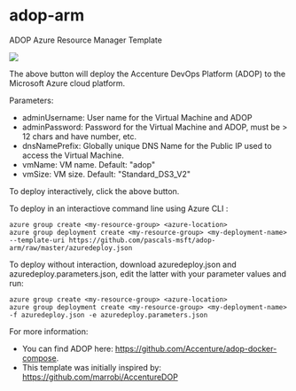 # adop-arm
ADOP Azure Resource Manager Template

<a href="https://portal.azure.com/#create/Microsoft.Template/uri/https%3A%2F%2Fgithub.com%2Fpascals-msft%2Fadop-arm%2Fraw%2Fmaster%2Fazuredeploy.json" target="_blank"><img src="http://azuredeploy.net/deploybutton.png"/></a>

The above button will deploy the Accenture DevOps Platform (ADOP) to the Microsoft Azure cloud platform.

Parameters:

- adminUsername: User name for the Virtual Machine and ADOP
- adminPassword: Password for the Virtual Machine and ADOP, must be > 12 chars and have number, etc.
- dnsNamePrefix: Globally unique DNS Name for the Public IP used to access the Virtual Machine.
- vmName: VM name. Default: "adop"
- vmSize: VM size. Default: "Standard_DS3_V2"

To deploy interactively, click the above button.

To deploy in an interactiove command line using Azure CLI :

```
azure group create <my-resource-group> <azure-location>
azure group deployment create <my-resource-group> <my-deployment-name> --template-uri https://github.com/pascals-msft/adop-arm/raw/master/azuredeploy.json
```

To deploy without interaction, download azuredeploy.json and azuredeploy.parameters.json, edit the latter with your parameter values and run:

```
azure group create <my-resource-group> <azure-location>
azure group deployment create <my-resource-group> <my-deployment-name> -f azuredeploy.json -e azuredeploy.parameters.json
```

For more information:

- You can find ADOP here: https://github.com/Accenture/adop-docker-compose.
- This template was initially inspired by: https://github.com/marrobi/AccentureDOP

